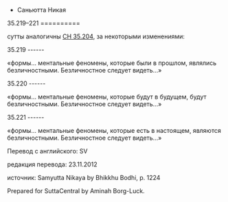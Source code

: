 









* Саньютта Никая


35\.219–221
\=\=\=\=\=\=\=\=\=\=



сутты аналогичны [СН 35\.204](/sn35\.204/ru/sv), за некоторыми изменениями:



35\.219
\-\-\-\-\-\-


«формы… ментальные феномены, которые были в прошлом, являлись безличностными\. Безличностное следует видеть…»




35\.220
\-\-\-\-\-\-


«формы… ментальные феномены, которые будут в будущем, будут безличностными\. Безличностное следует видеть…»




35\.221
\-\-\-\-\-\-


«формы… ментальные феномены, которые есть в настоящем, являются безличностными\. Безличностное следует видеть…»




Перевод с английского: SV


редакция перевода: 23\.11\.2012


источник: Samyutta Nikaya by Bhikkhu Bodhi, p\. 1224


Prepared for SuttaCentral by Aminah Borg\-Luck\.






